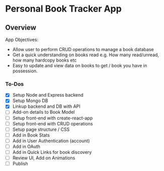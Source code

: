 # Personal Book Tracker App

## Overview

App Objectives:

- Allow user to perform CRUD operations to manage a book database
- Get a quick understanding on books read e.g. How many read/unread, how many hardcopy books etc
- Easy to update and view data on books to get / book you have in possession.

### To-Dos

- [x] Setup Node and Express backend
- [x] Setup Mongo DB
- [x] Linkup backend and DB with API
- [ ] Add-on details to Book Model
- [ ] Setup front-end with create-react-app
- [ ] Setup front-end with CRUD operations
- [ ] Setup page structure / CSS
- [ ] Add in Book Stats
- [ ] Add in User Authentication (account)
- [ ] Add in OAuth
- [ ] Add in Quick Links for book discovery
- [ ] Review UI, Add on Animations
- [ ] Publish
